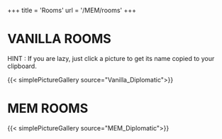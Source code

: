 +++
title = 'Rooms'
url = '/MEM/rooms'
+++

# VANILLA ROOMS

HINT : If you are lazy, just click a picture to get its name copied to your clipboard.

{{< simplePictureGallery source="Vanilla_Diplomatic">}}

# MEM ROOMS

{{< simplePictureGallery source="MEM_Diplomatic">}}